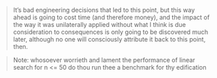 > It’s bad engineering decisions that led to this point, but this way ahead is going to cost time (and therefore money), and the impact of the way it was unilaterally applied without what I think is due consideration to consequences is only going to be discovered much later, although no one will consciously attribute it back to this point, then.

> Note: whosoever worrieth and lament the performance of linear search for n <= 50 do thou run thee a benchmark for thy edification
